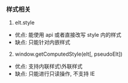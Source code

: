 ### 样式相关

1. elt.style

* 优点: 能使用 api 或者直接改写 style 内的样式
* 缺点: 只能针对内嵌样式

2. window.getComputedStyle(elt[, pseudoElt])

* 优点: 支持内联样式\外联样式
* 缺点: 只能进行只读操作, 不支持 IE